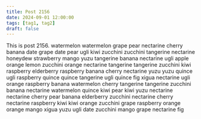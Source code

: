 ```yaml
---
title: Post 2156
date: 2024-09-01 12:00:00
tags: [tag1, tag2]
draft: false
---
```

This is post 2156.
watermelon
watermelon
grape
pear
nectarine
cherry
banana
date
grape
date
pear
ugli
kiwi
zucchini
zucchini
tangerine
nectarine
honeydew
strawberry
mango
yuzu
tangerine
banana
nectarine
ugli
apple
orange
lemon
zucchini
orange
nectarine
tangerine
tangerine
zucchini
kiwi
raspberry
elderberry
raspberry
banana
cherry
nectarine
yuzu
yuzu
quince
ugli
raspberry
quince
quince
tangerine
ugli
quince
fig
xigua
nectarine
ugli
orange
raspberry
banana
watermelon
cherry
tangerine
tangerine
zucchini
banana
nectarine
watermelon
quince
kiwi
pear
kiwi
yuzu
nectarine
nectarine
cherry
pear
banana
elderberry
zucchini
nectarine
cherry
nectarine
raspberry
kiwi
kiwi
orange
zucchini
grape
raspberry
orange
orange
mango
xigua
yuzu
ugli
date
zucchini
mango
grape
nectarine
fig
